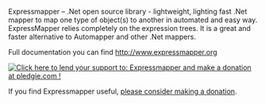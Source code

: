 Expressmapper – .Net open source library - lightweight, lighting fast .Net mapper to map one type of object(s) to another in automated and easy way. ExpressMapper relies completely on the expression trees. It is a great and faster alternative to Automapper and other .Net mappers.

Full documentation you can find http://www.expressmapper.org

<a href='https://pledgie.com/campaigns/29718'><img alt='Click here to lend your support to: Expressmapper and make a donation at pledgie.com !' src='https://pledgie.com/campaigns/29718.png?skin_name=chrome' border='0' ></a>

If you find Expressmapper useful, <a href="https://pledgie.com/campaigns/29718" target="_blank">please consider making a donation</a>.
